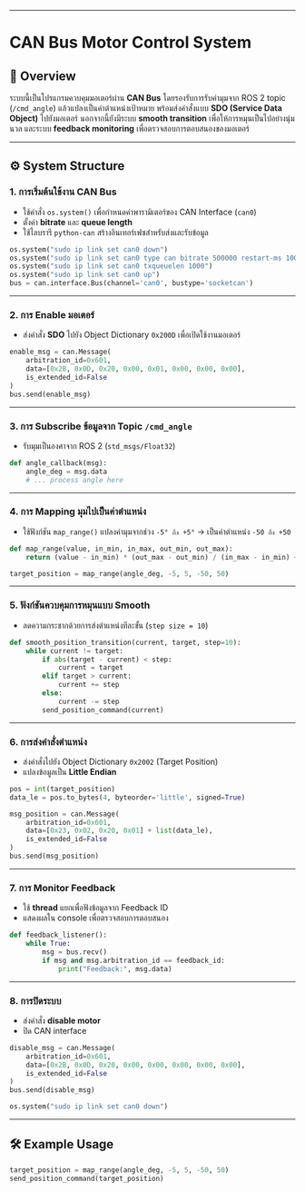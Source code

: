 

---

# CAN Bus Motor Control System

## 📌 Overview

ระบบนี้เป็นโปรแกรมควบคุมมอเตอร์ผ่าน **CAN Bus** โดยรองรับการรับค่ามุมจาก ROS 2 topic (`/cmd_angle`) แล้วแปลงเป็นค่าตำแหน่งเป้าหมาย พร้อมส่งคำสั่งแบบ **SDO (Service Data Object)** ไปยังมอเตอร์
นอกจากนี้ยังมีระบบ **smooth transition** เพื่อให้การหมุนเป็นไปอย่างนุ่มนวล และระบบ **feedback monitoring** เพื่อตรวจสอบการตอบสนองของมอเตอร์

---

## ⚙️ System Structure

### 1. การเริ่มต้นใช้งาน CAN Bus

* ใช้คำสั่ง `os.system()` เพื่อกำหนดค่าพารามิเตอร์ของ CAN Interface (`can0`)
* ตั้งค่า **bitrate** และ **queue length**
* ใช้ไลบรารี `python-can` สร้างอินเทอร์เฟซสำหรับส่งและรับข้อมูล

```python
os.system("sudo ip link set can0 down")
os.system("sudo ip link set can0 type can bitrate 500000 restart-ms 100")
os.system("sudo ip link set can0 txqueuelen 1000")
os.system("sudo ip link set can0 up")
bus = can.interface.Bus(channel='can0', bustype='socketcan')
```

---

### 2. การ Enable มอเตอร์

* ส่งคำสั่ง **SDO** ไปยัง Object Dictionary `0x200D` เพื่อเปิดใช้งานมอเตอร์

```python
enable_msg = can.Message(
    arbitration_id=0x601,
    data=[0x2B, 0x0D, 0x20, 0x00, 0x01, 0x00, 0x00, 0x00],
    is_extended_id=False
)
bus.send(enable_msg)
```

---

### 3. การ Subscribe ข้อมูลจาก Topic `/cmd_angle`

* รับมุมเป็นองศาจาก ROS 2 (`std_msgs/Float32`)

```python
def angle_callback(msg):
    angle_deg = msg.data
    # ... process angle here
```

---

### 4. การ Mapping มุมไปเป็นค่าตำแหน่ง

* ใช้ฟังก์ชัน `map_range()` แปลงค่ามุมจากช่วง `-5° ถึง +5°`
  → เป็นค่าตำแหน่ง `-50 ถึง +50`

```python
def map_range(value, in_min, in_max, out_min, out_max):
    return (value - in_min) * (out_max - out_min) / (in_max - in_min) + out_min

target_position = map_range(angle_deg, -5, 5, -50, 50)
```

---

### 5. ฟังก์ชันควบคุมการหมุนแบบ Smooth

* ลดความกระชากด้วยการส่งตำแหน่งทีละขั้น (`step size = 10`)

```python
def smooth_position_transition(current, target, step=10):
    while current != target:
        if abs(target - current) < step:
            current = target
        elif target > current:
            current += step
        else:
            current -= step
        send_position_command(current)
```

---

### 6. การส่งคำสั่งตำแหน่ง

* ส่งคำสั่งไปยัง Object Dictionary `0x2002` (Target Position)
* แปลงข้อมูลเป็น **Little Endian**

```python
pos = int(target_position)
data_le = pos.to_bytes(4, byteorder='little', signed=True)

msg_position = can.Message(
    arbitration_id=0x601,
    data=[0x23, 0x02, 0x20, 0x01] + list(data_le),
    is_extended_id=False
)
bus.send(msg_position)
```

---

### 7. การ Monitor Feedback

* ใช้ **thread** แยกเพื่อฟังข้อมูลจาก Feedback ID
* แสดงผลใน console เพื่อตรวจสอบการตอบสนอง

```python
def feedback_listener():
    while True:
        msg = bus.recv()
        if msg and msg.arbitration_id == feedback_id:
            print("Feedback:", msg.data)
```

---

### 8. การปิดระบบ

* ส่งคำสั่ง **disable motor**
* ปิด CAN interface

```python
disable_msg = can.Message(
    arbitration_id=0x601,
    data=[0x2B, 0x0D, 0x20, 0x00, 0x00, 0x00, 0x00, 0x00],
    is_extended_id=False
)
bus.send(disable_msg)

os.system("sudo ip link set can0 down")
```

---

## 🛠 Example Usage

```python
target_position = map_range(angle_deg, -5, 5, -50, 50)
send_position_command(target_position)
```

